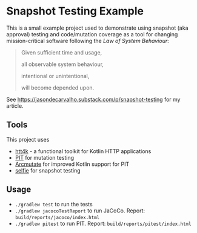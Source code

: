 # Snapshot Testing Example

This is a small example project used to demonstrate using snapshot (aka approval) testing and code/mutation coverage as a tool for changing mission-critical software following the _Law of System Behaviour_:

>Given sufficient time and usage,
>
>all observable system behaviour,
> 
>intentional or unintentional,
> 
>will become depended upon.

See https://jasondecarvalho.substack.com/p/snapshot-testing for my article.

## Tools

This project uses 

- [htt4k](https://www.http4k.org/) - a functional toolkit for Kotlin HTTP applications
- [PIT](https://pitest.org/) for mutation testing
- [Arcmutate](https://docs.arcmutate.com/docs/kotlin.html) for improved Kotlin support for PIT
- [selfie](https://selfie.dev) for snapshot testing

## Usage

- `./gradlew test` to run the tests
- `./gradlew jacocoTestReport` to run JaCoCo. Report: `build/reports/jacoco/index.html`
- `./gradlew pitest` to run PIT. Report: `build/reports/pitest/index.html`
